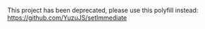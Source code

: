 This project has been deprecated, please use this polyfill instead: https://github.com/YuzuJS/setImmediate
